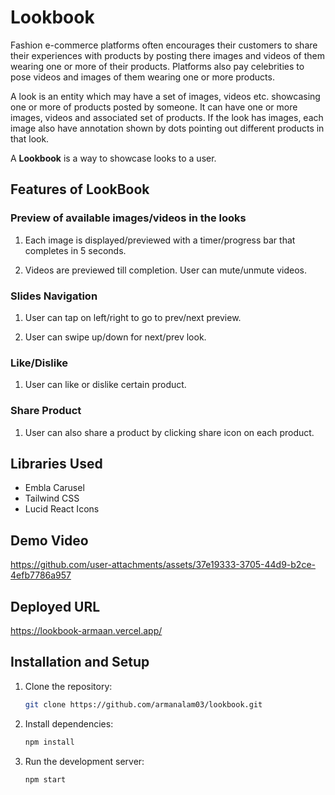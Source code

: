 # Lookbook

Fashion e-commerce platforms often encourages their customers to share their experiences with products by posting there images and videos of them wearing one or more of their products. Platforms also pay celebrities to pose videos and images of them wearing one or more products.

A look is an entity which may have a set of images, videos etc. showcasing one or more of products posted by someone. It can have one or more images, videos and associated set of products. If the look has images, each image also have annotation shown by dots pointing out different products in that look.

A **Lookbook** is a way to showcase looks to a user.

## Features of LookBook

### Preview of available images/videos in the looks

1. Each image is displayed/previewed with a timer/progress bar that completes in 5 seconds.

2. Videos are previewed till completion. User can mute/unmute videos.

### Slides Navigation

1. User can tap on left/right to go to prev/next preview.

2. User can swipe up/down for next/prev look.

### Like/Dislike

1. User can like or dislike certain product.

### Share Product

1. User can also share a product by clicking share icon on each product.

## Libraries Used

- Embla Carusel
- Tailwind CSS
- Lucid React Icons

## Demo Video

https://github.com/user-attachments/assets/37e19333-3705-44d9-b2ce-4efb7786a957

## Deployed URL

https://lookbook-armaan.vercel.app/

## Installation and Setup

1. Clone the repository:
   ```bash
   git clone https://github.com/armanalam03/lookbook.git
   ```
2. Install dependencies:
   ```bash
   npm install
   ```
3. Run the development server:
   ```bash
   npm start
   ```

